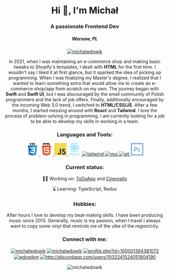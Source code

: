 <h1 align="center">Hi 👋, I'm Michał</h1>
<h3 align="center">A passionate Frontend Dev</h3>
<h5 align="center"><i>Warsaw, PL</i></h5>
<p align="center"><a href="https://codewars.com/users/michalwdowik" target="blank"><img src="https://www.codewars.com/users/michalwdowik/badges/small" alt="michalwdowik" /></a> </p>
<p align="center"> 
In 2021, when I was maintaining an e-commerce shop and making basic tweaks to Shopify's templates, I dealt with <b>HTML</b> for the first time. I wouldn't say I liked it at first glance, but it sparked the idea of picking up programming. When I was finalizing my Master's degree, I realized that I wanted to learn something extra that would allow me to create an e-commerce shop/app from scratch on my own.
The journey began with <b>Swift</b> and <b>Swift UI</b>, but I was discouraged by the small community of Polish programmers and the lack of job offers. Finally, additionally encouraged by the incoming Web 3.0 trend, I switched to <b>HTML/CSS/JS</b>. After a few months, I started messing around with <b>React</b> and <b>Tailwind</b>. I love the process of problem-solving in programming. I am currently looking for a job to be able to develop my skills in working in a team.
</p>

<h3 align="center">Languages and Tools:</h3>
<p align="center"> <a href="https://www.w3schools.com/css/" target="_blank" rel="noreferrer"> <img src="https://raw.githubusercontent.com/devicons/devicon/master/icons/css3/css3-original-wordmark.svg" alt="css3" width="40" height="40"/> </a>  <a href="https://www.w3.org/html/" target="_blank" rel="noreferrer"> <img src="https://raw.githubusercontent.com/devicons/devicon/master/icons/html5/html5-original-wordmark.svg" alt="html5" width="40" height="40"/> </a> <a href="https://developer.mozilla.org/en-US/docs/Web/JavaScript" target="_blank" rel="noreferrer"> <img src="https://raw.githubusercontent.com/devicons/devicon/master/icons/javascript/javascript-original.svg" alt="javascript" width="40" height="40"/> </a> <a href="https://reactjs.org/" target="_blank" rel="noreferrer"> <img src="https://raw.githubusercontent.com/devicons/devicon/master/icons/react/react-original-wordmark.svg" alt="react" width="40" height="40"/> </a> <a href="https://tailwindcss.com/" target="_blank" rel="noreferrer"> <img src="https://www.vectorlogo.zone/logos/tailwindcss/tailwindcss-icon.svg" alt="tailwind" width="40" height="40"/> </a> 
<a href="https://mui.com/" target="_blank" rel="noreferrer"> <img src="https://mui.com/static/logo.png" alt="mui" width="40" height="40"/> </a>
<a href="https://git-scm.com/" target="_blank" rel="noreferrer"> <img src="https://www.vectorlogo.zone/logos/git-scm/git-scm-icon.svg" alt="git" width="40" height="40"/> </a> <a href="https://www.photoshop.com/en" target="_blank" rel="noreferrer"> <img src="https://raw.githubusercontent.com/devicons/devicon/master/icons/photoshop/photoshop-line.svg" alt="photoshop" width="40" height="40"/> </a>
</p>

<h3 align="center">Current status:</h3>
<p align="center">👨‍💻 Working on: <a href="https://github.com/michalwdowik/ToDoApp">ToDoApp</a> and <a href="https://github.com/michalwdowik/Cinematly">Cinematly</a></p>
<p align="center">⌛ Learning: TypeScript, Redux</p>


<h3 align="center">Hobbies:</h3>
<p align="center">
After hours I love to develop my beat-making skills. I have been producing music since 2013. Generally, music is my passion, when I travel I always want to copy some vinyl that reminds me of the vibe of the region/city.
</p>

<h3 align="center">Connect with me:</h3>
<p align="center">
<a href="https://twitter.com/michalwdowik" target="blank"><img align="center" src="https://raw.githubusercontent.com/rahuldkjain/github-profile-readme-generator/master/src/images/icons/Social/twitter.svg" alt="michalwdowik" height="30" width="40" /></a>
<a href="https://linkedin.com/in/michalwdowik" target="blank"><img align="center" src="https://raw.githubusercontent.com/rahuldkjain/github-profile-readme-generator/master/src/images/icons/Social/linked-in-alt.svg" alt="michalwdowik" height="30" width="40" /></a>
<a href="https://fb.com/profile.php?id=100001394381072" target="blank"><img align="center" src="https://raw.githubusercontent.com/rahuldkjain/github-profile-readme-generator/master/src/images/icons/Social/facebook.svg" alt="profile.php?id=100001394381072" height="30" width="40" /></a>
<a href="https://instagram.com/wdowikm" target="blank"><img align="center" src="https://raw.githubusercontent.com/rahuldkjain/github-profile-readme-generator/master/src/images/icons/Social/instagram.svg" alt="wdowikm" height="30" width="40" /></a>
<a href="http://discordapp.com/users/1032241524051804190" target="blank"><img align="center" src="https://raw.githubusercontent.com/rahuldkjain/github-profile-readme-generator/master/src/images/icons/Social/discord.svg" alt="http://discordapp.com/users/1032241524051804190" height="30" width="40" /></a>
</p>

<p align="center"><img align="center" src="https://github-readme-stats-sigma-five.vercel.app/api/top-langs?username=michalwdowik&show_icons=true&theme=dark&title_color=ffffff&text_color=ffffff&hide_border=true&locale=en&layout=compact" alt="michalwdowik" /></p>
